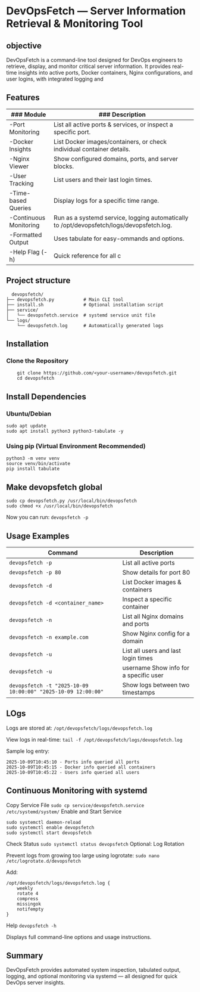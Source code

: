 # DevOpsFetch — Server Information Retrieval & Monitoring Tool

## objective
   DevOpsFetch is a command-line tool designed for DevOps engineers to retrieve, display, and monitor critical server information. It provides real-time insights into active ports, Docker containers, Nginx configurations, and user logins, with integrated logging and 

## Features
| ### Module	            |    ### Description|
|--------------------------|------------------|
|-Port Monitoring	       |   List all active ports & services, or inspect a specific port.|
|-Docker Insights	       |  List Docker images/containers, or check individual container details.|
|-Nginx Viewer	            | Show configured domains, ports, and server blocks.|
|-User Tracking	       |    List users and their last login times.|
|-Time-based Queries       | Display logs for a specific time range.|
|-Continuous Monitoring	  | Run as a systemd service, logging automatically to   /opt/devopsfetch/logs/devopsfetch.log.|
|-Formatted Output         |  Uses tabulate for easy-ommands and options.|
|-Help Flag (-h)	       |    Quick reference for all c|
## Project structure
```
  devopsfetch/
├── devopsfetch.py           # Main CLI tool
├── install.sh               # Optional installation script
├── service/
│   └── devopsfetch.service  # systemd service unit file
└── logs/
    └── devopsfetch.log      # Automatically generated logs
```

   ## Installation
### Clone the Repository
```
    git clone https://github.com/<your-username>/devopsfetch.git
    cd devopsfetch
```

## Install Dependencies

### Ubuntu/Debian
```
sudo apt update
sudo apt install python3 python3-tabulate -y
```

### Using pip (Virtual Environment Recommended)
```
python3 -m venv venv
source venv/bin/activate
pip install tabulate
```
## Make devopsfetch global
```
sudo cp devopsfetch.py /usr/local/bin/devopsfetch
sudo chmod +x /usr/local/bin/devopsfetch
```

Now you can run:
`
devopsfetch -p
`
## Usage Examples
|Command	|Description|
|------- |-----------|
|`devopsfetch -p`|	List all active ports|
|`devopsfetch -p 80`|	Show details for port 80|
|`devopsfetch -d`|	List Docker images & containers|
|`devopsfetch -d <container_name>`|	Inspect a specific container|
|`devopsfetch -n`|	List all Nginx domains and ports|
|`devopsfetch -n example.com`|	Show Nginx config for a domain|
|`devopsfetch -u`|	List all users and last login times|
|`devopsfetch -u`| username	Show info for a specific user|
|`devopsfetch -t "2025-10-09 10:00:00" "2025-10-09 12:00:00"`|	Show logs between two timestamps|
  
  ## LOgs

Logs are stored at:
`
/opt/devopsfetch/logs/devopsfetch.log
`

View logs in real-time:
`
tail -f /opt/devopsfetch/logs/devopsfetch.log
`

Sample log entry:
```
2025-10-09T10:45:10 - Ports info queried all ports
2025-10-09T10:45:15 - Docker info queried all containers
2025-10-09T10:45:22 - Users info queried all users
```
## Continuous Monitoring with systemd
Copy Service File
`
sudo cp service/devopsfetch.service /etc/systemd/system/
`
 Enable and Start Service
``` 
sudo systemctl daemon-reload
sudo systemctl enable devopsfetch
sudo systemctl start devopsfetch
```
 Check Status
 `
sudo systemctl status devopsfetch
`
 Optional: Log Rotation

Prevent logs from growing too large using logrotate:
`
sudo nano /etc/logrotate.d/devopsfetch
`

Add:
```
/opt/devopsfetch/logs/devopsfetch.log {
    weekly
    rotate 4
    compress
    missingok
    notifempty
}
```
Help
`
devopsfetch -h
`

Displays full command-line options and usage instructions.

## Summary

DevOpsFetch provides automated system inspection, tabulated output, logging, and optional monitoring via systemd — all designed for quick DevOps server insights.

